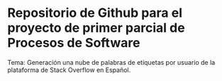 # Repositorio de Github para el proyecto de primer parcial de Procesos de Software
Tema: Generación una nube de palabras de etiquetas por usuario de la plataforma de Stack Overflow en Español.
